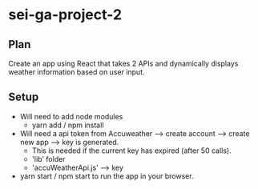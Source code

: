 # sei-ga-project-2

## Plan 

Create an app using React that takes 2 APIs and dynamically displays weather information based on user input.

## Setup

- Will need to add node modules
  - yarn add  /  npm install  
- Will need a api token from Accuweather --> create account --> create new app --> key is generated.
    - This is needed if the current key has expired (after 50 calls). 
    - 'lib' folder
     - 'accuWeatherApi.js' --> key  
- yarn start / npm start to run the app in your browser.



